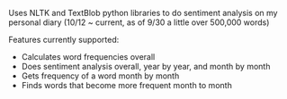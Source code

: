 Uses NLTK and TextBlob python libraries to do sentiment analysis on my personal
diary (10/12 ~ current, as of 9/30 a little over 500,000 words)

Features currently supported:
- Calculates word frequencies overall
- Does sentiment analysis overall, year by year, and month by month
- Gets frequency of a word month by month
- Finds words that become more frequent month to month
